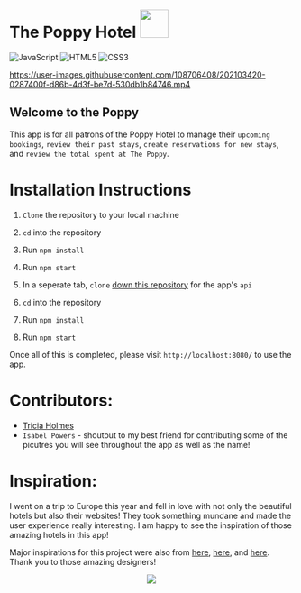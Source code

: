 # The Poppy Hotel <img height="50px" margin-left="5px" src="https://user-images.githubusercontent.com/108706408/202008927-1a5c7466-0d13-4888-96a3-12982fdcb54e.png">

![JavaScript](https://img.shields.io/badge/javascript-%23323330.svg?style=for-the-badge&logo=javascript&logoColor=%23F7DF1E) ![HTML5](https://img.shields.io/badge/html5-%23E34F26.svg?style=for-the-badge&logo=html5&logoColor=white) ![CSS3](https://img.shields.io/badge/css3-%231572B6.svg?style=for-the-badge&logo=css3&logoColor=white)


https://user-images.githubusercontent.com/108706408/202103420-0287400f-d86b-4d3f-be7d-530db1b84746.mp4

## Welcome to the Poppy

This app is for all patrons of the Poppy Hotel to manage their `upcoming bookings`, `review their past stays`, `create reservations for new stays`, and `review the total spent at The Poppy`. 


# Installation Instructions

1. `Clone` the repository to your local machine
1. `cd` into the repository
1. Run `npm install`
1. Run `npm start`

1. In a seperate tab, `clone` [down this repository](https://github.com/turingschool-examples/overlook-api) for the app's `api`
1. `cd` into the repository
1. Run `npm install`
1. Run `npm start`

Once all of this is completed, please visit `http://localhost:8080/` to use the app. 

# Contributors:
- [Tricia Holmes](https://github.com/tricia-holmes)
- `Isabel Powers` - shoutout to my best friend for contributing some of the picutres you will see throughout the app as well as the name!

# Inspiration:
I went on a trip to Europe this year and fell in love with not only the beautiful hotels but also their websites! They took something mundane and made the user experience really interesting. I am happy to see the inspiration of those amazing hotels in this app! 

Major inspirations for this project were also from [here](https://www.behance.net/gallery/129135595/The-Moore-Hotel?tracking_source=search_projects%7Chotel), [here](https://www.behance.net/gallery/140900029/Luxury-Hotel-Web-Design?tracking_source=search_projects%7Chotel), and [here](https://www.behance.net/gallery/135480647/The-Royal-Hotel-digital?tracking_source=search_projects%7Chotel). Thank you to those amazing designers!

<p align="center">
<img src="https://user-images.githubusercontent.com/108706408/202014335-e6cd8e4c-5d08-4b9e-a9de-95fcefb57d59.png" />
</p>

